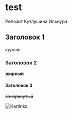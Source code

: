 # test

Репозит Кутлушина Ильнура

## Заголовок 1
_курсив_

### Заголовок 2

__жирный__

#### Заголовок 3

~~зачеркнутый~~

![Kartinka](https://github.com/[Ilnuriks]/[test]/blob/[fix/README]/pithon_regius-1080x720.jpg?raw-true)